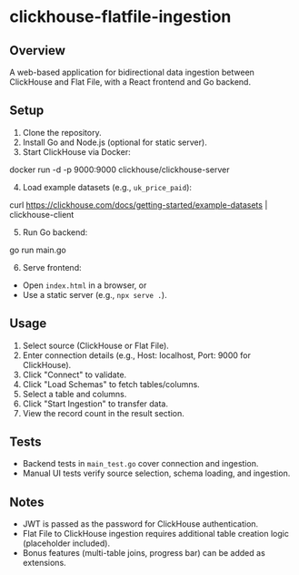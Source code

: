 # clickhouse-flatfile-ingestion


## Overview
A web-based application for bidirectional data ingestion between ClickHouse and Flat File, with a React frontend and Go backend.

## Setup
1. Clone the repository.
2. Install Go and Node.js (optional for static server).
3. Start ClickHouse via Docker:

docker run -d -p 9000:9000 clickhouse/clickhouse-server

4. Load example datasets (e.g., `uk_price_paid`):

curl https://clickhouse.com/docs/getting-started/example-datasets | clickhouse-client

5. Run Go backend:

go run main.go

6. Serve frontend:
- Open `index.html` in a browser, or
- Use a static server (e.g., `npx serve .`).

## Usage
1. Select source (ClickHouse or Flat File).
2. Enter connection details (e.g., Host: localhost, Port: 9000 for ClickHouse).
3. Click "Connect" to validate.
4. Click "Load Schemas" to fetch tables/columns.
5. Select a table and columns.
6. Click "Start Ingestion" to transfer data.
7. View the record count in the result section.

## Tests
- Backend tests in `main_test.go` cover connection and ingestion.
- Manual UI tests verify source selection, schema loading, and ingestion.

## Notes
- JWT is passed as the password for ClickHouse authentication.
- Flat File to ClickHouse ingestion requires additional table creation logic (placeholder included).
- Bonus features (multi-table joins, progress bar) can be added as extensions.
